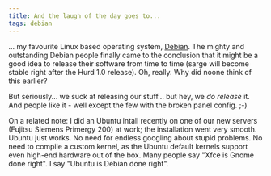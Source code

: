 ```yaml
---
title: And the laugh of the day goes to...
tags: debian
---
```


... my favourite Linux based operating system, [Debian](http://www.debian.org). The mighty and outstanding Debian people finally came to the conclusion that it might be a good idea to release their software from time to time (sarge will become stable right after the Hurd 1.0 release). Oh, really. Why did noone think of this earlier?

But seriously... we suck at releasing our stuff... but hey, we _do release_ it. And people like it - well except the few with the broken panel config. ;-)

On a related note: I did an Ubuntu intall recently on one of our new servers (Fujitsu Siemens Primergy 200) at work; the installation went very smooth. Ubuntu just works. No need for endless googling about stupid problems. No need to compile a custom kernel, as the Ubuntu default kernels support even high-end hardware out of the box. Many people say "Xfce is Gnome done right". I say "Ubuntu is Debian done right".
